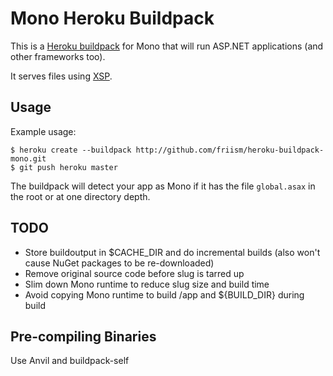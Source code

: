 # Mono Heroku Buildpack

This is a [Heroku buildpack](http://devcenter.heroku.com/articles/buildpack) for Mono that will run ASP.NET applications (and other frameworks too).

It serves files using [XSP](http://www.mono-project.com/ASP.NET#ASP.NET_hosting_with_XSP).

## Usage

Example usage:

    $ heroku create --buildpack http://github.com/friism/heroku-buildpack-mono.git
    $ git push heroku master

The buildpack will detect your app as Mono if it has the file `global.asax` in the root or at one directory depth.

## TODO

* Store buildoutput in $CACHE_DIR and do incremental builds (also won't cause NuGet packages to be re-downloaded)
* Remove original source code before slug is tarred up
* Slim down Mono runtime to reduce slug size and build time
* Avoid copying Mono runtime to build /app and ${BUILD_DIR} during build

## Pre-compiling Binaries

Use Anvil and buildpack-self
